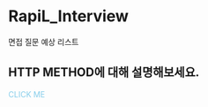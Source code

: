 # RapiL_Interview

면접 질문 예상 리스트

HTTP METHOD에 대해 설명해보세요.
 - 
<detals><summary style="color:skyblue">CLICK ME</summary>
